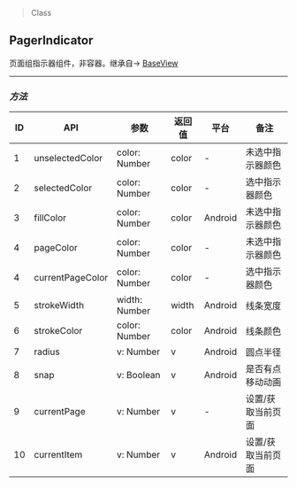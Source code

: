 > Class

## PagerIndicator

页面组指示器组件，非容器。继承自-> [BaseView](../baseview.html)

---

### *方法*

| ID   | API              | 参数            | 返回值   | 平台      | 备注        |
| ---- | ---------------- | ------------- | ----- | ------- | --------- |
| 1    | unselectedColor  | color: Number | color | -       | 未选中指示器颜色  |
| 2    | selectedColor    | color: Number | color | -       | 选中指示器颜色   |
| 3    | fillColor        | color: Number | color | Android | 未选中指示器颜色  |
| 4    | pageColor        | color: Number | color | -       | 未选中指示器颜色  |
| 4    | currentPageColor | color: Number | color | -       | 选中指示器颜色   |
| 5    | strokeWidth      | width: Number | width | Android | 线条宽度      |
| 6    | strokeColor      | color: Number | color | Android | 线条颜色      |
| 7    | radius           | v: Number     | v     | Android | 圆点半径      |
| 8    | snap             | v: Boolean    | v     | Android | 是否有点移动动画  |
| 9    | currentPage      | v: Number     | v     | -       | 设置/获取当前页面 |
| 10   | currentItem      | v: Number     | v     | Android | 设置/获取当前页面 |